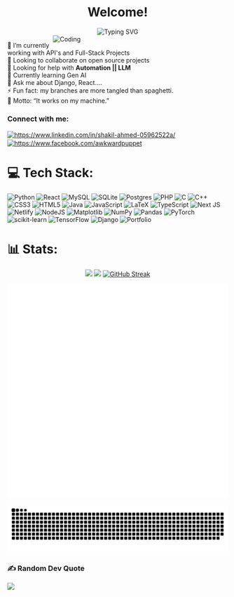 <h1 align="center">Welcome!</h1>
<div align="center">
  <img src="https://readme-typing-svg.herokuapp.com?font=Orbitron&weight=900&size=35&duration=3000&pause=1000&color=00D9FF&center=true&vCenter=true&multiline=true&width=800&height=100&lines=Hey+there!+It's+Shakil+Ahmed;" alt="Typing SVG" />
</div>
<img align="right" alt="Coding" width="400" src="https://media.tenor.com/3bTxZ4HdrysAAAAd/pixels-neon.gif">


🔭 I’m currently working with API's and Full-Stack Projects <br>👯 Looking to collaborate on open source projects<br>🤝 Looking for help with **Automation || LLM**<br>🌱 Currently learning Gen AI<br>💬 Ask me about Django, React....<br>⚡ Fun fact: my branches are more tangled than spaghetti.<br>🦦 Motto: “It works on my machine.” 

<h3 align="left">Connect with me:</h3>
<p align="left">
<a href="https://linkedin.com/in/https://www.linkedin.com/in/shakil-ahmed-05962522a/" target="blank"><img align="center" src="https://raw.githubusercontent.com/rahuldkjain/github-profile-readme-generator/master/src/images/icons/Social/linked-in-alt.svg" alt="https://www.linkedin.com/in/shakil-ahmed-05962522a/" height="30" width="40" /></a>
<a href="https://fb.com/https://www.facebook.com/awkwardpuppet" target="blank"><img align="center" src="https://raw.githubusercontent.com/rahuldkjain/github-profile-readme-generator/master/src/images/icons/Social/facebook.svg" alt="https://www.facebook.com/awkwardpuppet" height="30" width="40" /></a>
</p>

# 💻 Tech Stack:
![Python](https://img.shields.io/badge/python-3670A0?style=for-the-badge&logo=python&logoColor=ffdd54) ![React](https://img.shields.io/badge/react-%2320232a.svg?style=for-the-badge&logo=react&logoColor=%2361DAFB) ![MySQL](https://img.shields.io/badge/mysql-4479A1.svg?style=for-the-badge&logo=mysql&logoColor=white) ![SQLite](https://img.shields.io/badge/sqlite-%2307405e.svg?style=for-the-badge&logo=sqlite&logoColor=white) ![Postgres](https://img.shields.io/badge/postgres-%23316192.svg?style=for-the-badge&logo=postgresql&logoColor=white) ![PHP](https://img.shields.io/badge/php-%23777BB4.svg?style=for-the-badge&logo=php&logoColor=white) ![C](https://img.shields.io/badge/c-%2300599C.svg?style=for-the-badge&logo=c&logoColor=white) ![C++](https://img.shields.io/badge/c++-%2300599C.svg?style=for-the-badge&logo=c%2B%2B&logoColor=white) ![CSS3](https://img.shields.io/badge/css3-%231572B6.svg?style=for-the-badge&logo=css3&logoColor=white) ![HTML5](https://img.shields.io/badge/html5-%23E34F26.svg?style=for-the-badge&logo=html5&logoColor=white) ![Java](https://img.shields.io/badge/java-%23ED8B00.svg?style=for-the-badge&logo=openjdk&logoColor=white) ![JavaScript](https://img.shields.io/badge/javascript-%23323330.svg?style=for-the-badge&logo=javascript&logoColor=%23F7DF1E) ![LaTeX](https://img.shields.io/badge/latex-%23008080.svg?style=for-the-badge&logo=latex&logoColor=white) ![TypeScript](https://img.shields.io/badge/typescript-%23007ACC.svg?style=for-the-badge&logo=typescript&logoColor=white) ![Next JS](https://img.shields.io/badge/Next-black?style=for-the-badge&logo=next.js&logoColor=white) ![Netlify](https://img.shields.io/badge/netlify-%23000000.svg?style=for-the-badge&logo=netlify&logoColor=#00C7B7) ![NodeJS](https://img.shields.io/badge/node.js-6DA55F?style=for-the-badge&logo=node.js&logoColor=white) ![Matplotlib](https://img.shields.io/badge/Matplotlib-%23ffffff.svg?style=for-the-badge&logo=Matplotlib&logoColor=black) ![NumPy](https://img.shields.io/badge/numpy-%23013243.svg?style=for-the-badge&logo=numpy&logoColor=white) ![Pandas](https://img.shields.io/badge/pandas-%23150458.svg?style=for-the-badge&logo=pandas&logoColor=white) ![PyTorch](https://img.shields.io/badge/PyTorch-%23EE4C2C.svg?style=for-the-badge&logo=PyTorch&logoColor=white) ![scikit-learn](https://img.shields.io/badge/scikit--learn-%23F7931E.svg?style=for-the-badge&logo=scikit-learn&logoColor=white) ![TensorFlow](https://img.shields.io/badge/TensorFlow-%23FF6F00.svg?style=for-the-badge&logo=TensorFlow&logoColor=white) ![Django](https://img.shields.io/badge/django-%23092E20.svg?style=for-the-badge&logo=django&logoColor=white) ![Portfolio](https://img.shields.io/badge/Portfolio-%23000000.svg?style=for-the-badge&logo=firefox&logoColor=#FF7139)
# 📊 Stats:
<div align="center">

 <img src="https://github-readme-stats.vercel.app/api?username=MRSHAKIL-D&theme=aura&hide_border=false&include_all_commits=true&count_private=false" height="150" />
 <img src="https://github-readme-stats.vercel.app/api/top-langs/?username=MRSHAKIL-D&theme=aura&hide_border=false&include_all_commits=true&count_private=false&layout=compact" height="150" />
 <a href="https://git.io/streak-stats"><img src="https://nirzak-streak-stats.vercel.app?user=MRSHAKIL-D&theme=aura&mode=weekly" alt="GitHub Streak" /></a>

</div>

![Metrics](/github-metrics.svg)

<picture>
  <source media="(prefers-color-scheme: dark)" srcset="dist/github-snake-dark.svg" />
  <source media="(prefers-color-scheme: light)" srcset="dist/github-snake.svg" />
  <img alt="github snake animation" src="dist/github-snake.svg" />
</picture>

<!-- pacman-graph-start

<picture>

  <source media="(prefers-color-scheme: dark)" srcset="https://raw.githubusercontent.com/MRSHAKIL-D/MRSHAKIL-D/main/output/pacman-contribution-graph-dark.svg">

  <source media="(prefers-color-scheme: light)" srcset="https://raw.githubusercontent.com/MRSHAKIL-D/MRSHAKIL-D/main/output/pacman-contribution-graph.svg">

  <img alt="pacman contribution graph" src="https://raw.githubusercontent.com/MRSHAKIL-D/MRSHAKIL-D/main/output/pacman-contribution-graph.svg">

</picture>

 pacman-graph-end -->

### ✍️ Random Dev Quote
![](https://quotes-github-readme.vercel.app/api?type=horizontal&theme=radical)
